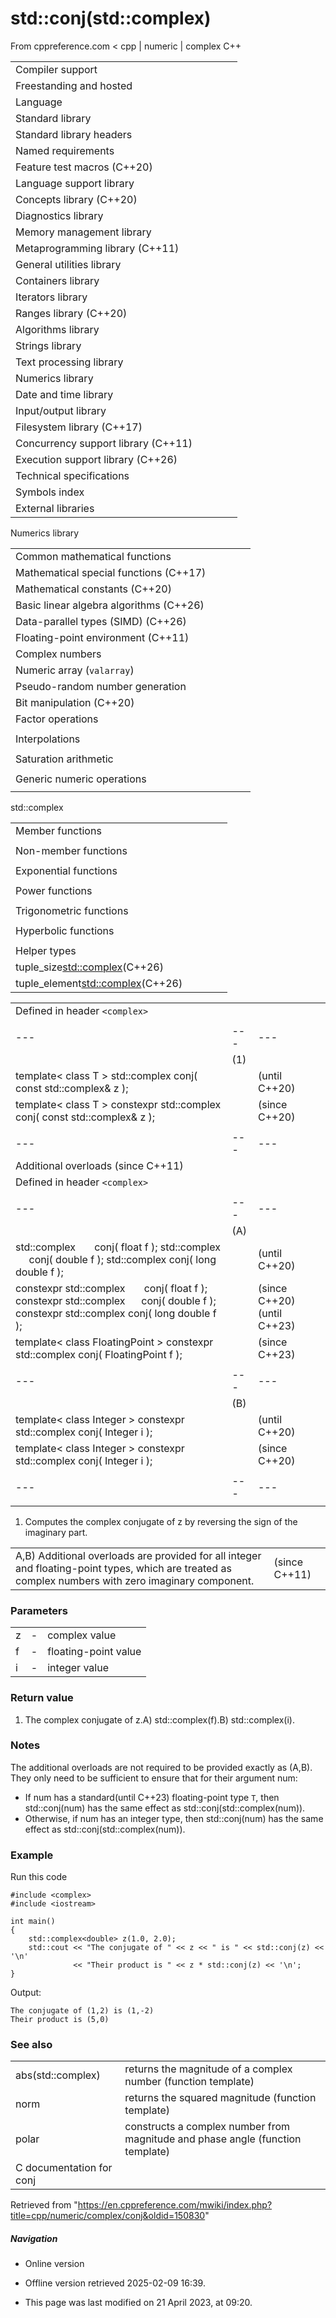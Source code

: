 # std::conj(std::complex)

From cppreference.com
< cpp‎ | numeric‎ | complex
C++

|  |  |  |  |  |
| --- | --- | --- | --- | --- |
| Compiler support | | | | |
| Freestanding and hosted | | | | |
| Language | | | | |
| Standard library | | | | |
| Standard library headers | | | | |
| Named requirements | | | | |
| Feature test macros (C++20) | | | | |
| Language support library | | | | |
| Concepts library (C++20) | | | | |
| Diagnostics library | | | | |
| Memory management library | | | | |
| Metaprogramming library (C++11) | | | | |
| General utilities library | | | | |
| Containers library | | | | |
| Iterators library | | | | |
| Ranges library (C++20) | | | | |
| Algorithms library | | | | |
| Strings library | | | | |
| Text processing library | | | | |
| Numerics library | | | | |
| Date and time library | | | | |
| Input/output library | | | | |
| Filesystem library (C++17) | | | | |
| Concurrency support library (C++11) | | | | |
| Execution support library (C++26) | | | | |
| Technical specifications | | | | |
| Symbols index | | | | |
| External libraries | | | | |

Numerics library

|  |  |  |  |  |
| --- | --- | --- | --- | --- |
| Common mathematical functions | | | | |
| Mathematical special functions (C++17) | | | | |
| Mathematical constants (C++20) | | | | |
| Basic linear algebra algorithms (C++26) | | | | |
| Data-parallel types (SIMD) (C++26) | | | | |
| Floating-point environment (C++11) | | | | |
| Complex numbers | | | | |
| Numeric array (`valarray`) | | | | |
| Pseudo-random number generation | | | | |
| Bit manipulation (C++20) | | | | |
| Factor operations | | | | |
| |  |  |  |  |  | | --- | --- | --- | --- | --- | | gcd(C++17) | | | | | | |  |  |  |  |  | | --- | --- | --- | --- | --- | | lcm(C++17) | | | | | |
| Interpolations | | | | |
| |  |  |  |  |  | | --- | --- | --- | --- | --- | | midpoint(C++20) | | | | | | |  |  |  |  |  | | --- | --- | --- | --- | --- | | lerp(C++20) | | | | | |
| Saturation arithmetic | | | | |
| |  |  |  |  |  | | --- | --- | --- | --- | --- | | add_sat(C++26) | | | | | | sub_sat(C++26) | | | | | | saturate_cast(C++26) | | | | | | |  |  |  |  |  | | --- | --- | --- | --- | --- | | mul_sat(C++26) | | | | | | div_sat(C++26) | | | | | |  | | | | | |
| Generic numeric operations | | | | |
| |  |  |  |  |  | | --- | --- | --- | --- | --- | | iota(C++11) | | | | | | ranges::iota(C++23) | | | | | | accumulate | | | | | | inner_product | | | | | | adjacent_difference | | | | | | partial_sum | | | | | | |  |  |  |  |  | | --- | --- | --- | --- | --- | | reduce(C++17) | | | | | | transform_reduce(C++17) | | | | | | inclusive_scan(C++17) | | | | | | exclusive_scan(C++17) | | | | | | transform_inclusive_scan(C++17) | | | | | | transform_exclusive_scan(C++17) | | | | | |

std::complex

|  |  |  |  |  |
| --- | --- | --- | --- | --- |
| Member functions | | | | |
| |  |  |  |  |  | | --- | --- | --- | --- | --- | | complex::complex | | | | | | complex::operator= | | | | | | complex::real | | | | | | complex::imag | | | | | | |  |  |  |  |  | | --- | --- | --- | --- | --- | | complex::operator+=complex::operator-=complex::operator\*=complex::operator/= | | | | | |
| Non-member functions | | | | |
| |  |  |  |  |  | | --- | --- | --- | --- | --- | | operator+operator- | | | | | | operator+operator-operator\*operator/ | | | | | | operator==operator!=(until C++20) | | | | | | operator<<operator>> | | | | | | get(std::complex)(C++26) | | | | | | |  |  |  |  |  | | --- | --- | --- | --- | --- | | real | | | | | | imag | | | | | | abs | | | | | | arg | | | | | | norm | | | | | | ****conj**** | | | | | | proj(C++11) | | | | | | polar | | | | | | operator""ioperator""ifoperator""il(C++14)(C++14)(C++14) | | | | | |
| Exponential functions | | | | |
| |  |  |  |  |  |  |  |  |  |  |  |  |  |  |  |  |  |  | | --- | --- | --- | --- | --- | --- | --- | --- | --- | --- | --- | --- | --- | --- | --- | --- | --- | --- | | |  |  |  |  |  | | --- | --- | --- | --- | --- | | log | | | | | | |  |  |  |  |  | | --- | --- | --- | --- | --- | | log10 | | | | | | |  |  |  |  |  | | --- | --- | --- | --- | --- | | exp | | | | | | |
| Power functions | | | | |
| |  |  |  |  |  |  |  |  |  |  |  |  | | --- | --- | --- | --- | --- | --- | --- | --- | --- | --- | --- | --- | | |  |  |  |  |  | | --- | --- | --- | --- | --- | | pow | | | | | | |  |  |  |  |  | | --- | --- | --- | --- | --- | | sqrt | | | | | | |
| Trigonometric functions | | | | |
| |  |  |  |  |  |  |  |  |  |  |  |  |  |  |  |  |  |  |  |  |  |  |  |  |  |  |  |  |  |  |  |  | | --- | --- | --- | --- | --- | --- | --- | --- | --- | --- | --- | --- | --- | --- | --- | --- | --- | --- | --- | --- | --- | --- | --- | --- | --- | --- | --- | --- | --- | --- | --- | --- | | |  |  |  |  |  | | --- | --- | --- | --- | --- | | sin | | | | | | cos | | | | | | tan | | | | | | |  |  |  |  |  | | --- | --- | --- | --- | --- | | asin(C++11) | | | | | | acos(C++11) | | | | | | atan(C++11) | | | | | | |
| Hyperbolic functions | | | | |
| |  |  |  |  |  |  |  |  |  |  |  |  |  |  |  |  |  |  |  |  |  |  |  |  |  |  |  |  |  |  |  |  | | --- | --- | --- | --- | --- | --- | --- | --- | --- | --- | --- | --- | --- | --- | --- | --- | --- | --- | --- | --- | --- | --- | --- | --- | --- | --- | --- | --- | --- | --- | --- | --- | | |  |  |  |  |  | | --- | --- | --- | --- | --- | | sinh | | | | | | cosh | | | | | | tanh | | | | | | |  |  |  |  |  | | --- | --- | --- | --- | --- | | asinh(C++11) | | | | | | acosh(C++11) | | | | | | atanh(C++11) | | | | | | |
| Helper types | | | | |
| tuple_size<std::complex>(C++26) | | | | |
| tuple_element<std::complex>(C++26) | | | | |

|  |  |  |
| --- | --- | --- |
| Defined in header `<complex>` |  |  |
|  |  |  |
| --- | --- | --- |
|  | (1) |  |
| template< class T >   std::complex<T> conj( const std::complex<T>& z ); |  | (until C++20) |
| template< class T >   constexpr std::complex<T> conj( const std::complex<T>& z ); |  | (since C++20) |
|  |  |  |
| --- | --- | --- |
| Additional overloads (since C++11) |  |  |
| Defined in header `<complex>` |  |  |
|  |  |  |
| --- | --- | --- |
|  | (A) |  |
| std::complex<float>       conj( float f );  std::complex<double>      conj( double f ); std::complex<long double> conj( long double f ); |  | (until C++20) |
| constexpr std::complex<float>       conj( float f );  constexpr std::complex<double>      conj( double f ); constexpr std::complex<long double> conj( long double f ); |  | (since C++20)  (until C++23) |
| template< class FloatingPoint >  constexpr std::complex<FloatingPoint> conj( FloatingPoint f ); |  | (since C++23) |
|  |  |  |
| --- | --- | --- |
|  | (B) |  |
| template< class Integer >  constexpr std::complex<double> conj( Integer i ); |  | (until C++20) |
| template< class Integer >  constexpr std::complex<double> conj( Integer i ); |  | (since C++20) |
|  |  |  |
| --- | --- | --- |
|  |  |  |

1) Computes the complex conjugate of z by reversing the sign of the imaginary part.

|  |  |
| --- | --- |
| A,B) Additional overloads are provided for all integer and floating-point types, which are treated as complex numbers with zero imaginary component. | (since C++11) |

### Parameters

|  |  |  |
| --- | --- | --- |
| z | - | complex value |
| f | - | floating-point value |
| i | - | integer value |

### Return value

1) The complex conjugate of z.A) std::complex(f).B) std::complex<double>(i).

### Notes

The additional overloads are not required to be provided exactly as (A,B). They only need to be sufficient to ensure that for their argument num:

- If num has a standard(until C++23) floating-point type `T`, then std::conj(num) has the same effect as std::conj(std::complex<T>(num)).
- Otherwise, if num has an integer type, then std::conj(num) has the same effect as std::conj(std::complex<double>(num)).

### Example

Run this code

```
#include <complex>
#include <iostream>
 
int main()
{
    std::complex<double> z(1.0, 2.0);
    std::cout << "The conjugate of " << z << " is " << std::conj(z) << '\n'
              << "Their product is " << z * std::conj(z) << '\n';
}

```

Output:

```
The conjugate of (1,2) is (1,-2)
Their product is (5,0)

```

### See also

|  |  |
| --- | --- |
| abs(std::complex) | returns the magnitude of a complex number   (function template) |
| norm | returns the squared magnitude   (function template) |
| polar | constructs a complex number from magnitude and phase angle   (function template) |
| C documentation for conj | |

Retrieved from "<https://en.cppreference.com/mwiki/index.php?title=cpp/numeric/complex/conj&oldid=150830>"

##### Navigation

- Online version
- Offline version retrieved 2025-02-09 16:39.

- This page was last modified on 21 April 2023, at 09:20.